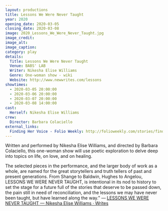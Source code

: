 ```yaml
---
layout: productions
title: Lessons We Were Never Taught
year: 2020
opening_date: 2020-03-05
closing_date: 2020-03-08
image: 2020_Lessons_We_Were_Never_Taught.jpg
image_credit: 
image_alt:
image_caption:
category: play
details:
  Title: Lessons We Were Never Taught
  Venue: BABS' LAB
  Writer: Nikesha Elise Williams
  Genre: One-woman show - wiki
  Website: http://www.newwrites.com/lessons
showtimes: 
  - 2020-03-05 20:00:00
  - 2020-03-06 20:00:00
  - 2020-03-07 20:00:00
  - 2020-03-08 14:00:00
cast:
  Herself: Nikesha Elise Williams
crew:
  Director: Barbara Colaciello
external_links:
  Finding Her Voice - Folio Weekly: http://folioweekly.com/stories/finding-her-voice,22187
---
```

Written and performed by Nikesha Elise Williams, and directed by Barbara Colaciello, this one-woman show will use poetic exploration to delve deep into topics on life, on love, and on healing. 

The selected pieces in the performance, and the larger body of work as a whole, are named for the great storytellers and truth tellers of past and present generations. From Shange to Baldwin, Hughes to Angelou, LESSONS WE WERE NEVER TAUGHT, is intentional in its nod to history to set the stage for a future full of the stories that deserve to be passed down, the pain still in need of reconciliation, and the lessons we may have never been taught, but have learned along the way." — [LESSONS WE WERE NEVER TAUGHT — Nikesha Elise Williams · Writes](http://www.newwrites.com/lessons)
